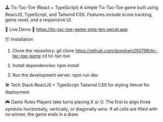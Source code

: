 🕹️ Tic-Tac-Toe (React + TypeScript)
A simple Tic-Tac-Toe game built using ReactJS, TypeScript, and Tailwind CSS.
Features include score tracking, game reset, and a responsive UI.

🚀 Live Demo
🔗 https://tic-tac-toe-game-zeta-ten.vercel.app

📦 Installation

1. Clone the repository: 
   git clone https://github.com/duypham250796/tic-tac-toe-game
   cd tic-tac-toe

3. Install dependencies: 
   npm install

4. Run the development server: 
   npm run dev

🛠️ Tech Stack
ReactJS + TypeScript
Tailwind CSS for styling
Vercel for deployment

🎮 Game Rules
Players take turns placing X or O.
The first to align three symbols horizontally, vertically, or diagonally wins.
If all cells are filled with no winner, the game ends in a draw.

